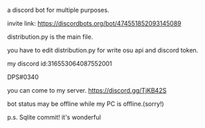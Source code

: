a discord bot for multiple purposes.

invite link: https://discordbots.org/bot/474551852093145089

distribution.py is the main file.

you have to edit distribution.py for write osu api and discord token.

my discord id:316553064087552001

DPS#0340

you can come to my server. https://discord.gg/TjKB42S

bot status may be offline while my PC is offline.(sorry!)

p.s. Sqlite commit! it's wonderful
